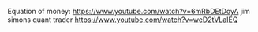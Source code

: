 Equation of money:
https://www.youtube.com/watch?v=6mRbDEtDoyA
jim simons quant trader https://www.youtube.com/watch?v=weD2tVLaIEQ
